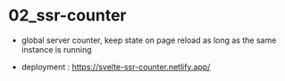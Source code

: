 # 02_ssr-counter

* global server counter, keep state on page reload as long as the same instance is running

* deployment : https://svelte-ssr-counter.netlify.app/
